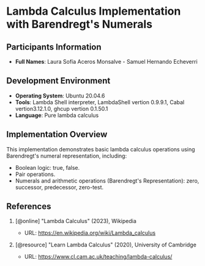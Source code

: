 # Lambda Calculus Implementation with Barendregt's Numerals

## Participants Information
- **Full Names**: Laura Sofía Aceros Monsalve - Samuel Hernando Echeverri

## Development Environment
- **Operating System**: Ubuntu 20.04.6
- **Tools**: Lambda Shell interpreter, LambdaShell vertion 0.9.9.1, Cabal vertion3.12.1.0, ghcup vertion 0.1.50.1
- **Language**: Pure lambda calculus

## Implementation Overview
This implementation demonstrates basic lambda calculus operations using Barendregt's numeral representation, including:
- Boolean logic: true, false.
- Pair operations.
- Numerals and arithmetic operations (Barendregt's Representation): zero, successor, predecessor, zero-test.

## References 

1. [@online] "Lambda Calculus" (2023), Wikipedia
   - URL: https://en.wikipedia.org/wiki/Lambda_calculus

2. [@resource] "Learn Lambda Calculus" (2020), University of Cambridge
   - URL: https://www.cl.cam.ac.uk/teaching/lambda-calculus/

